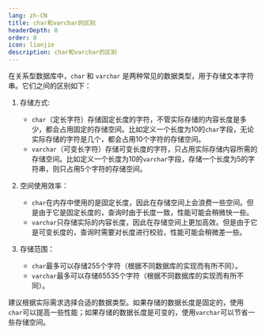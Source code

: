 ```yaml
---
lang: zh-CN
title: char和varchar的区别
headerDepth: 0
order: 8
icon: lianjie
description: char和varchar的区别
---
```




在关系型数据库中，`char` 和 `varchar` 是两种常见的数据类型，用于存储文本字符串。它们之间的区别如下：

1. 存储方式: 
   - `char`（定长字符）存储固定长度的字符，不管实际存储的内容长度是多少，都会占用固定的存储空间。比如定义一个长度为10的`char`字段，无论实际存储的字符是几个，都会占用10个字符的存储空间。
   - `varchar`（可变长字符）存储可变长度的字符，只占用实际存储内容所需的存储空间。比如定义一个长度为10的`varchar`字段，存储一个长度为5的字符串，则只占用5个字符的存储空间。

2. 空间使用效率：
   - `char`在内存中使用的是固定长度，因此在存储空间上会浪费一些空间。但是由于它是固定长度的，查询时由于长度一致，性能可能会稍微快一些。
   - `varchar`只存储实际的内容长度，因此在存储空间上更加高效。但是由于它是可变长度的，查询时需要对长度进行校验，性能可能会稍微差一些。

3. 存储范围：
   - `char`最多可以存储255个字符（根据不同数据库的实现而有所不同）。
   - `varchar`最多可以存储65535个字符（根据不同数据库的实现而有所不同）。

建议根据实际需求选择合适的数据类型。如果存储的数据长度是固定的，使用`char`可以提高一些性能；如果存储的数据长度是可变的，使用`varchar`可以节省一些存储空间。